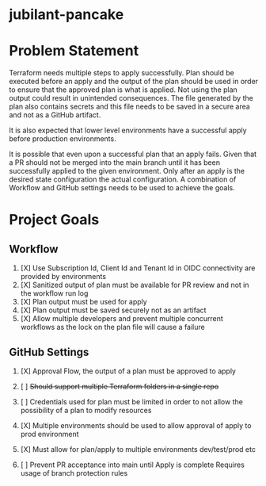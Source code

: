 # jubilant-pancake

# Problem Statement
Terraform needs multiple steps to apply successfully.  Plan should be executed before an apply and the output of the plan should be used in order to ensure that the approved plan is what is applied.  Not using the plan output could result in unintended consequences.  The file generated by the plan also contains secrets and this file needs to be saved in a secure area and not as a GitHub artifact.

It is also expected that lower level environments have a successful apply before production environments.

It is possible that even upon a successful plan that an apply fails.  Given that a PR should not be merged into the main branch until it has been successfully applied to the given environment.  Only after an apply is the desired state configuration the actual configuration.
A combination of Workflow and GitHub settings needs to be used to achieve the goals.

# Project Goals

## Workflow
1. [X] Use Subscription Id, Client Id and Tenant Id in OIDC connectivity are provided by environments
1. [X] Sanitized output of plan must be available for PR review and not in the workflow run log
1. [X] Plan output must be used for apply
1. [X] Plan output must be saved securely not as an artifact
1. [X] Allow multiple developers and prevent multiple concurrent workflows as the lock on the plan file will cause a failure

## GitHub Settings
1. [X] Approval Flow, the output of a plan must be approved to apply

1. [ ] ~~Should support multiple Terraform folders in a single repo~~
1. [ ] Credentials used for plan must be limited in order to not allow the possibility of a plan to modify resources
1. [X] Multiple environments should be used to allow approval of apply to prod environment
1. [X] Must allow for plan/apply to multiple environments dev/test/prod etc
1. [ ] Prevent PR acceptance into main until Apply is complete
      Requires usage of branch protection rules
